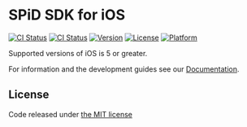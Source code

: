 SPiD SDK for iOS
================
[![CI Status](http://img.shields.io/travis/schibsted/sdk-ios.svg?style=flat)](https://travis-ci.org/schibsted/sdk-ios)
[![CI Status](http://img.shields.io/travis/schibsted/sdk-ios.svg?style=flat)](https://travis-ci.org/schibsted/sdk-ios)
[![Version](https://img.shields.io/cocoapods/v/SPiDSDK.svg?style=flat)](http://cocoapods.org/pods/SPiDSDK)
[![License](https://img.shields.io/cocoapods/l/SPiDSDK.svg?style=flat)](http://cocoapods.org/pods/SPiDSDK)
[![Platform](https://img.shields.io/cocoapods/p/SPiDSDK.svg?style=flat)](http://cocoapods.org/pods/SPiDSDK)

Supported versions of iOS is 5 or greater.

For information and the development guides see our [Documentation](http://schibsted.github.com/sdk-ios "Documentation").

<h2>License</h2>
<p>Code released under <a href="https://github.com/schibsted/sdk-ios/blob/master/LICENSE.md">the MIT license</a></p>
